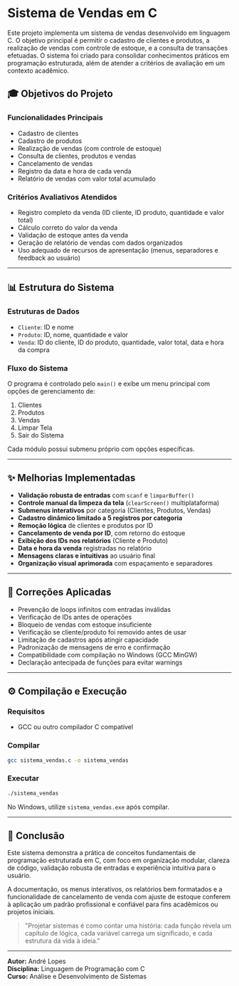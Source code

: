 # Sistema de Vendas em C

Este projeto implementa um sistema de vendas desenvolvido em linguagem C. O objetivo principal é permitir o cadastro de clientes e produtos, a realização de vendas com controle de estoque, e a consulta de transações efetuadas. O sistema foi criado para consolidar conhecimentos práticos em programação estruturada, além de atender a critérios de avaliação em um contexto acadêmico.

## 🎓 Objetivos do Projeto

### Funcionalidades Principais
- Cadastro de clientes
- Cadastro de produtos
- Realização de vendas (com controle de estoque)
- Consulta de clientes, produtos e vendas
- Cancelamento de vendas
- Registro da data e hora de cada venda
- Relatório de vendas com valor total acumulado

### Critérios Avaliativos Atendidos
- Registro completo da venda (ID cliente, ID produto, quantidade e valor total)
- Cálculo correto do valor da venda
- Validação de estoque antes da venda
- Geração de relatório de vendas com dados organizados
- Uso adequado de recursos de apresentação (menus, separadores e feedback ao usuário)

---

## 📊 Estrutura do Sistema

### Estruturas de Dados
- `Cliente`: ID e nome
- `Produto`: ID, nome, quantidade e valor
- `Venda`: ID do cliente, ID do produto, quantidade, valor total, data e hora da compra

### Fluxo do Sistema

O programa é controlado pelo `main()` e exibe um menu principal com opções de gerenciamento de:

1. Clientes
2. Produtos
3. Vendas
0. Limpar Tela
9. Sair do Sistema

Cada módulo possui submenu próprio com opções específicas.

---

## ✨ Melhorias Implementadas

- **Validação robusta de entradas** com `scanf` e `limparBuffer()`
- **Controle manual da limpeza da tela** (`clearScreen()` multiplataforma)
- **Submenus interativos** por categoria (Clientes, Produtos, Vendas)
- **Cadastro dinâmico limitado a 5 registros por categoria**
- **Remoção lógica** de clientes e produtos por ID
- **Cancelamento de venda por ID**, com retorno do estoque
- **Exibição dos IDs nos relatórios** (Cliente e Produto)
- **Data e hora da venda** registradas no relatório
- **Mensagens claras e intuitivas** ao usuário final
- **Organização visual aprimorada** com espaçamento e separadores

---

## 🚀 Correções Aplicadas

- Prevenção de loops infinitos com entradas inválidas
- Verificação de IDs antes de operações
- Bloqueio de vendas com estoque insuficiente
- Verificação se cliente/produto foi removido antes de usar
- Limitação de cadastros após atingir capacidade
- Padronização de mensagens de erro e confirmação
- Compatibilidade com compilação no Windows (GCC MinGW)
- Declaração antecipada de funções para evitar warnings

---

## ⚙️ Compilação e Execução

### Requisitos
- GCC ou outro compilador C compatível

### Compilar
```bash
gcc sistema_vendas.c -o sistema_vendas
```

### Executar
```bash
./sistema_vendas
```

No Windows, utilize `sistema_vendas.exe` após compilar.

---

## 🌟 Conclusão

Este sistema demonstra a prática de conceitos fundamentais de programação estruturada em C, com foco em organização modular, clareza de código, validação robusta de entradas e experiência intuitiva para o usuário.

A documentação, os menus interativos, os relatórios bem formatados e a funcionalidade de cancelamento de venda com ajuste de estoque conferem à aplicação um padrão profissional e confiável para fins acadêmicos ou projetos iniciais.

> "Projetar sistemas é como contar uma história: cada função revela um capítulo de lógica, cada variável carrega um significado, e cada estrutura dá vida à ideia."

---

**Autor:** André Lopes  
**Disciplina:** Linguagem de Programação com C  
**Curso:** Análise e Desenvolvimento de Sistemas
